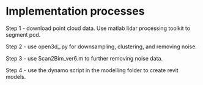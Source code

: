 # Implementation processes

Step 1 - download point cloud data. Use matlab lidar processing toolkit to segment pcd.

Step 2 - use open3d_.py for downsampling, clustering, and removing noise. 

Step 3 - use Scan2Bim_ver6.m to further removing noise data. 

Step 4 - use the dynamo script in the modelling folder to create revit models. 
